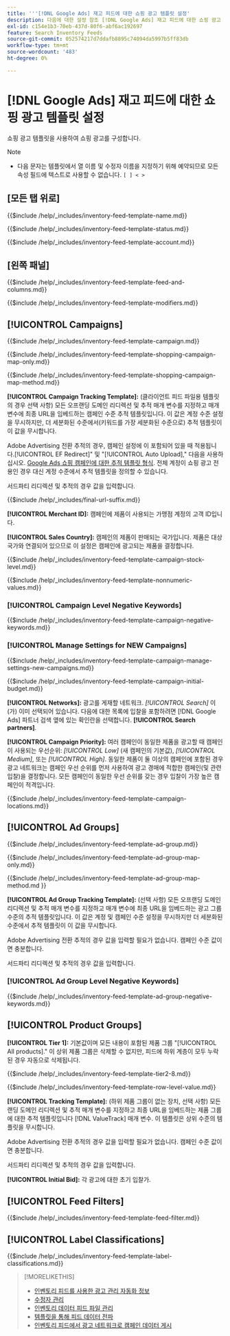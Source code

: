 ```yaml
---
title: '''[!DNL Google Ads] 재고 피드에 대한 쇼핑 광고 템플릿 설정'
description: 다음에 대한 설정 참조 [!DNL Google Ads] 재고 피드에 대한 쇼핑 광고 템플릿.
exl-id: c154e1b3-70eb-437d-80f6-abf6ac192697
feature: Search Inventory Feeds
source-git-commit: 052574217d7ddafb8895c74094da5997b5ff83db
workflow-type: tm+mt
source-wordcount: '483'
ht-degree: 0%

---
```


# [!DNL Google Ads] 재고 피드에 대한 쇼핑 광고 템플릿 설정

쇼핑 광고 템플릿을 사용하여 쇼핑 광고를 구성합니다.

>[!NOTE]
>
>* 다음 문자는 템플릿에서 열 이름 및 수정자 이름을 지정하기 위해 예약되므로 모든 속성 필드에 텍스트로 사용할 수 없습니다.  `[ ] < > `

## \[모든 탭 위로\]

<!-- **Template Name:** -->

{{$include /help/_includes/inventory-feed-template-name.md}}

<!-- **Status:** -->

{{$include /help/_includes/inventory-feed-template-status.md}}

<!-- **Account:** -->

{{$include /help/_includes/inventory-feed-template-account.md}}

## \[왼쪽 패널\]

<!-- **[!UICONTROL Feed &amp; Columns]:** -->

{{$include /help/_includes/inventory-feed-template-feed-and-columns.md}}

<!-- **[!UICONTROL Modifiers]:** -->

{{$include /help/_includes/inventory-feed-template-modifiers.md}}

## [!UICONTROL Campaigns]

<!-- **[!UICONTROL Campaign]:** -->

{{$include /help/_includes/inventory-feed-template-campaign.md}}

<!-- **[!UICONTROL Campaign Map Only]:** -->

{{$include /help/_includes/inventory-feed-template-shopping-campaign-map-only.md}}

<!-- **[!UICONTROL Campaign Map Method]:** -->

{{$include /help/_includes/inventory-feed-template-shopping-campaign-map-method.md}}

**[!UICONTROL Campaign Tracking Template]:** (클라이언트 피드 파일용 템플릿의 경우 선택 사항) 모든 오프랜딩 도메인 리디렉션 및 추적 매개 변수를 지정하고 매개 변수에 최종 URL을 임베드하는 캠페인 수준 추적 템플릿입니다. 이 값은 계정 수준 설정을 무시하지만, 더 세분화된 수준에서(키워드를 가장 세분화된 수준으로) 추적 템플릿이 이 값을 무시합니다.

Adobe Advertising 전환 추적의 경우, 캠페인 설정에 이 포함되어 있을 때 적용됩니다.[!UICONTROL EF Redirect]&quot; 및 &quot;[!UICONTROL Auto Upload],&quot; 다음을 사용하십시오. [Google Ads 쇼핑 캠페인에 대한 추적 템플릿 형식](/help/search-social-commerce/tracking/formats-click-tracking-google.md). 전체 계정이 쇼핑 광고 전용인 경우 대신 계정 수준에서 추적 템플릿을 정의할 수 있습니다.

서드파티 리디렉션 및 추적의 경우 값을 입력합니다.

<!-- **[!UICONTROL Campaign Final URL Suffix]:** -->

{{$include /help/_includes/final-url-suffix.md}}

**[!UICONTROL Merchant ID]:** 캠페인에 제품이 사용되는 가맹점 계정의 고객 ID입니다.

**[!UICONTROL Sales Country]:** 캠페인의 제품이 판매되는 국가입니다. 제품은 대상 국가와 연결되어 있으므로 이 설정은 캠페인에 광고되는 제품을 결정합니다.

<!-- **[!UICONTROL Stock Level]:** -->

{{$include /help/_includes/inventory-feed-template-campaign-stock-level.md}}

<!-- **[!UICONTROL This column has non-numeric values]:** -->

{{$include /help/_includes/inventory-feed-template-nonnumeric-values.md}}

### [!UICONTROL Campaign Level Negative Keywords]

{{$include /help/_includes/inventory-feed-template-campaign-negative-keywords.md}}

### [!UICONTROL Manage Settings for NEW Campaigns]

<!-- Flag/check box **[!UICONTROL Manage Settings for NEW Campaigns]:** -->

{{$include /help/_includes/inventory-feed-template-campaign-manage-settings-new-campaigns.md}}

<!-- **[!UICONTROL Initial Budget]:** -->

{{$include /help/_includes/inventory-feed-template-campaign-initial-budget.md}}

**[!UICONTROL Networks]:** 광고를 게재할 네트워크. *[!UICONTROL Search]* 이(가) 이미 선택되어 있습니다. 다음에 대한 목록에 입찰을 포함하려면 [!DNL Google Ads] 파트너 검색 옆에 있는 확인란을 선택합니다. **[!UICONTROL Search partners]**.

**[!UICONTROL Campaign Priority]:** 여러 캠페인이 동일한 제품을 광고할 때 캠페인이 사용되는 우선순위: *[!UICONTROL Low]* (새 캠페인의 기본값), *[!UICONTROL Medium]*, 또는 *[!UICONTROL High]*. 동일한 제품이 둘 이상의 캠페인에 포함된 경우 광고 네트워크는 캠페인 우선 순위를 먼저 사용하여 광고 경매에 적합한 캠페인(및 관련 입찰)을 결정합니다. 모든 캠페인이 동일한 우선 순위를 갖는 경우 입찰이 가장 높은 캠페인이 적격입니다.

<!-- **[!UICONTROL Locations]:** -->

{{$include /help/_includes/inventory-feed-template-campaign-locations.md}}

## [!UICONTROL Ad Groups]

<!-- **[!UICONTROL Ad Group]:** -->

{{$include /help/_includes/inventory-feed-template-ad-group.md}}

<!-- **[!UICONTROL Map Only]:** -->

{{$include /help/_includes/inventory-feed-template-ad-group-map-only.md}}

<!-- **[!UICONTROL Map Method]:** -->

{{$include /help/_includes/inventory-feed-template-ad-group-map-method.md }}

**[!UICONTROL Ad Group Tracking Template]:** (선택 사항) 모든 오프랜딩 도메인 리디렉션 및 추적 매개 변수를 지정하고 매개 변수에 최종 URL을 임베드하는 광고 그룹 수준의 추적 템플릿입니다. 이 값은 계정 및 캠페인 수준 설정을 무시하지만 더 세분화된 수준에서 추적 템플릿이 이 값을 무시합니다.

Adobe Advertising 전환 추적의 경우 값을 입력할 필요가 없습니다. 캠페인 수준 값이면 충분합니다.

서드파티 리디렉션 및 추적의 경우 값을 입력합니다.

### [!UICONTROL Ad Group Level Negative Keywords]

{{$include /help/_includes/inventory-feed-template-ad-group-negative-keywords.md}}

## [!UICONTROL Product Groups]

**[!UICONTROL Tier 1]:** 기본값이며 모든 내용이 포함된 제품 그룹 &quot;[!UICONTROL All products].&quot; 이 상위 제품 그룹은 삭제할 수 없지만, 피드에 하위 계층이 모두 누락된 경우 자동으로 삭제됩니다.

<!-- **[!UICONTROL Tier 2 - Tier 8]:** -->

{{$include /help/_includes/inventory-feed-template-tier2-8.md}}

<!-- **[!UICONTROL Row Level Value]:** -->

{{$include /help/_includes/inventory-feed-template-row-level-value.md}}

**[!UICONTROL Tracking Template]:** (하위 제품 그룹이 없는 장치, 선택 사항) 모든 랜딩 도메인 리디렉션 및 추적 매개 변수를 지정하고 최종 URL을 임베드하는 제품 그룹에 대한 추적 템플릿입니다 [!DNL ValueTrack] 매개 변수. 이 템플릿은 상위 수준의 템플릿을 무시합니다.

Adobe Advertising 전환 추적의 경우 값을 입력할 필요가 없습니다. 캠페인 수준 값이면 충분합니다.

서드파티 리디렉션 및 추적의 경우 값을 입력합니다.

**[!UICONTROL Initial Bid]:** 각 광고에 대한 초기 입찰가.

## [!UICONTROL Feed Filters]

<!-- **\[Feed Filter\]:** -->

{{$include /help/_includes/inventory-feed-template-feed-filter.md}}

## [!UICONTROL Label Classifications]

<!-- **\[Component\] [!UICONTROL Label Classifications] &gt; `[Label Classification and Value`]:** -->

{{$include /help/_includes/inventory-feed-template-label-classifications.md}}

>[!MORELIKETHIS]
>
>* [인벤토리 피드를 사용한 광고 관리 자동화 정보](../inventory-feeds-about.md)
>* [수정자 관리](../modifiers-manage.md)
>* [인벤토리 데이터 피드 파일 관리](/help/search-social-commerce/campaign-management/inventory-feeds/feed-files-manage.md)
>* [템플릿을 통해 피드 데이터 전파](../feed-data-propagate.md)
>* [인벤토리 피드에서 광고 네트워크로 캠페인 데이터 게시](../propagated-data-post.md)
